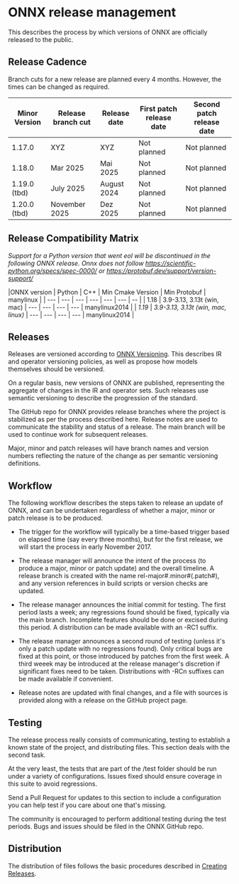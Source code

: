 <!--
Copyright (c) ONNX Project Contributors

SPDX-License-Identifier: Apache-2.0
-->

# ONNX release management

This describes the process by which versions of ONNX are officially released to the public.



Release Cadence
---------------

Branch cuts for a new release are planned every 4 months. However, the times can be changed as required. 

| Minor Version | Release branch cut | Release date | First patch release date | Second patch release date|
| --- | --- | --- | --- | --- |
| 1.17.0 | XYZ | XYZ | Not planned | Not planned |
| 1.18.0 | Mar 2025 | Mai 2025 | Not planned | Not planned |
| 1.19.0 (tbd) | July 2025 | August 2024 | Not planned |  Not planned |
| 1.20.0 (tbd) | November 2025 | Dez 2025 | Not planned | Not planned |


Release Compatibility Matrix
----------------------------

*Support for a Python version that went eol will be discontinued in the following ONNX release.*
*Onnx does not follow https://scientific-python.org/specs/spec-0000/ or https://protobuf.dev/support/version-support/*

|ONNX version	| Python	| C++ | Min Cmake Version | Min Protobuf | manylinux |
| --- | --- | --- | --- | --- | --- | -- | 
| 1.18 | 3.9-3.13, 3.13t (win, mac) | --- | --- | --- | --- | manylinux2014 |
| *1.19* | *3.9-3.13, 3.13t (win, mac, linux)* | --- | --- | --- | --- | manylinux2014 |


Releases
--------

Releases are versioned according to [ONNX Versioning](docs/Versioning.md). This describes IR and operator versioning policies, as well as propose how models themselves should be versioned.

On a regular basis, new versions of ONNX are published, representing the aggregate of changes in the IR and operator sets. Such releases use semantic versioning to describe the progression of the standard.

The GitHub repo for ONNX provides release branches where the project is stabilized as per the process described here. Release notes are used to communicate the stability and status of a release. The main branch will be used to continue work for subsequent releases.

Major, minor and patch releases will have branch names and version numbers reflecting the nature of the change as per semantic versioning definitions.

Workflow
--------

The following workflow describes the steps taken to release an update of ONNX,
and can be undertaken regardless of whether a major, minor or patch release is
to be produced.

- The trigger for the workflow will typically be a time-based trigger based on
  elapsed time (say every three months), but for the first release, we will
  start the process in early November 2017.

- The release manager will announce the intent of the process (to produce a
  major, minor or patch update) and the overall timeline. A release branch is
  created with the name rel-major#.minor#(.patch#), and any version
  references in build scripts or version checks are updated.

- The release manager announces the initial commit for testing. The first
  period lasts a week; any regressions found should be fixed, typically via
  the main branch. Incomplete features should be done or excised during this
  period. A distribution can be made available with an -RC1 suffix.

- The release manager announces a second round of testing (unless it's only a
  patch update with no regressions found). Only critical bugs are fixed at
  this point, or those introduced by patches from the first week. A third
  weeek may be introduced at the release manager's discretion if significant
  fixes need to be taken. Distributions with -RCn suffixes can be made
  available if convenient.

- Release notes are updated with final changes, and a file with sources is
  provided along with a release on the GitHub project page.

Testing
-------

The release process really consists of communicating, testing to establish a
known state of the project, and distributing files. This section deals with
the second task.

At the very least, the tests that are part of the /test folder should be run
under a variety of configurations. Issues fixed should ensure coverage in this
suite to avoid regressions.

Send a Pull Request for updates to this section to include a configuration you
can help test if you care about one that's missing.

The community is encouraged to perform additional testing during the test
periods. Bugs and issues should be filed in the ONNX GitHub repo.

Distribution
------------

The distribution of files follows the basic procedures described in
[Creating Releases](https://help.github.com/articles/creating-releases/).
